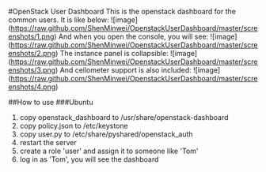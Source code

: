 #OpenStack User Dashboard
This is the openstack dashboard for the common users. It is like below:
![image] (https://raw.github.com/ShenMinwei/OpenstackUserDashboard/master/screenshots/1.png)
And when you open the console, you will see:
![image] (https://raw.github.com/ShenMinwei/OpenstackUserDashboard/master/screenshots/2.png)
The instance panel is collapsible:
![image] (https://raw.github.com/ShenMinwei/OpenstackUserDashboard/master/screenshots/3.png)
And ceilometer support is also included:
![image] (https://raw.github.com/ShenMinwei/OpenstackUserDashboard/master/screenshots/4.png)

##How to use
###Ubuntu
1. copy openstack_dashboard to /usr/share/openstack-dashboard
2. copy policy.json to /etc/keystone
3. copy user.py to /etc/share/pyshared/openstack_auth
4. restart the server
5. create a role 'user' and assign it to someone like 'Tom'
6. log in as 'Tom', you will see the dashboard

